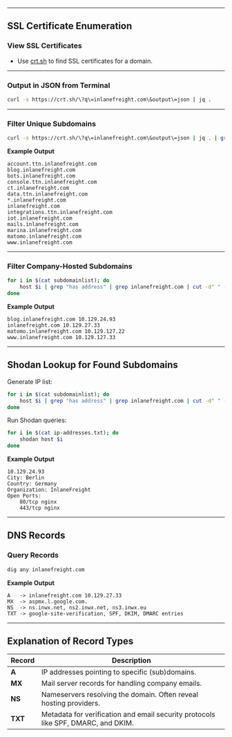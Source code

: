 
---

## **SSL Certificate Enumeration**

### **View SSL Certificates**

- Use [crt.sh](https://crt.sh/) to find SSL certificates for a domain.
    

---

### **Output in JSON from Terminal**

```bash
curl -s https://crt.sh/\?q\=inlanefreight.com\&output\=json | jq .
```

---

### **Filter Unique Subdomains**

```bash
curl -s https://crt.sh/\?q\=inlanefreight.com\&output\=json | jq . | grep name | cut -d":" -f2 | grep -v "CN=" | cut -d'"' -f2 | awk '{gsub(/\\n/,"\n");}1;' | sort -u
```

**Example Output**

```
account.ttn.inlanefreight.com
blog.inlanefreight.com
bots.inlanefreight.com
console.ttn.inlanefreight.com
ct.inlanefreight.com
data.ttn.inlanefreight.com
*.inlanefreight.com
inlanefreight.com
integrations.ttn.inlanefreight.com
iot.inlanefreight.com
mails.inlanefreight.com
marina.inlanefreight.com
matomo.inlanefreight.com
www.inlanefreight.com
```

---

### **Filter Company-Hosted Subdomains**

```bash
for i in $(cat subdomainlist); do 
    host $i | grep "has address" | grep inlanefreight.com | cut -d" " -f1,4
done
```

**Example Output**

```
blog.inlanefreight.com 10.129.24.93
inlanefreight.com 10.129.27.33
matomo.inlanefreight.com 10.129.127.22
www.inlanefreight.com 10.129.127.33
```

---

## **Shodan Lookup for Found Subdomains**

Generate IP list:

```bash
for i in $(cat subdomainlist); do 
    host $i | grep "has address" | grep inlanefreight.com | cut -d" " -f4 >> ip-addresses.txt
done
```

Run Shodan queries:

```bash
for i in $(cat ip-addresses.txt); do 
    shodan host $i
done
```

**Example Output**

```
10.129.24.93
City: Berlin
Country: Germany
Organization: InlaneFreight
Open Ports:
    80/tcp nginx
    443/tcp nginx
```

---

## **DNS Records**

### **Query Records**

```bash
dig any inlanefreight.com
```

**Example Output**

```
A   -> inlanefreight.com 10.129.27.33
MX  -> aspmx.l.google.com.
NS  -> ns.inwx.net, ns2.inwx.net, ns3.inwx.eu
TXT -> google-site-verification, SPF, DKIM, DMARC entries
```

---

## **Explanation of Record Types**

|**Record**|**Description**|
|---|---|
|**A**|IP addresses pointing to specific (sub)domains.|
|**MX**|Mail server records for handling company emails.|
|**NS**|Nameservers resolving the domain. Often reveal hosting providers.|
|**TXT**|Metadata for verification and email security protocols like SPF, DMARC, and DKIM.|